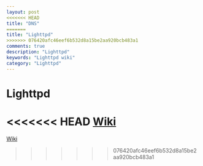```yaml
---
layout: post
<<<<<<< HEAD
title: "DNS"
=======
title: "Lighttpd"
>>>>>>> 076420afc46eef6b532d8a15be2aa920bcb483a1
comments: true
description: "Lighttpd"
keywords: "Lighttpd wiki"
category: "Lighttpd"
---
```


# Lighttpd

<<<<<<< HEAD
[Wiki](/lighttpd_wiki)
=======
[Wiki](/lighttpd-wiki)

>>>>>>> 076420afc46eef6b532d8a15be2aa920bcb483a1

